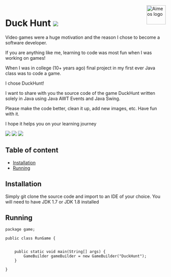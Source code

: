 <a href="https://aimeos.org/">
    <img src="https://coryplusplus.s3.us-east-2.amazonaws.com/char_dog_walking.gif" alt="Aimeos logo" title="Aimeos" align="right" height="60" />
</a>

# Duck Hunt ![](https://coryplusplus.s3.us-east-2.amazonaws.com/duckflying.gif)

Video games were a huge motivation and the reason I chose to become a software developer.

If you are anything like me, learning to code was most fun when I was working on games!

When I was in college (10+ years ago) final project in my first ever Java class was to code a game.

I chose DuckHunt!

I want to share with you the source code of the game DuckHunt written solely in Java using Java AWT Events and Java Swing.

Please make the code better, clean it up, add new images, etc.
Have fun with it.

I hope it helps you on your learning journey


![](https://coryplusplus.s3.us-east-2.amazonaws.com/DuckHuntHomeScreen.png)
![](https://coryplusplus.s3.us-east-2.amazonaws.com/DuckHuntActionShot1.png)
![](https://coryplusplus.s3.us-east-2.amazonaws.com/DuckHuntActionShot2.png)



## Table of content

- [Installation](#installation)
- [Running](#running)


## Installation

Simply git clone the source code and import to an IDE of your choice. You will need to have JDK 1.7 or JDK 1.8 installed 

## Running
```
package game;

public class RunGame {
	

	public static void main(String[] args) {
		GameBuilder gameBuilder = new GameBuilder("DuckHunt");
	}

}



```

